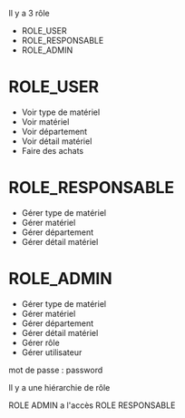 Il y a 3 rôle
- ROLE_USER
- ROLE_RESPONSABLE
- ROLE_ADMIN

# ROLE_USER
- Voir type de matériel
- Voir matériel
- Voir département
- Voir détail matériel
- Faire des achats

# ROLE_RESPONSABLE
- Gérer type de matériel
- Gérer matériel
- Gérer département
- Gérer détail matériel

# ROLE_ADMIN
- Gérer type de matériel
- Gérer matériel
- Gérer département
- Gérer détail matériel
- Gérer rôle
- Gérer utilisateur

mot de passe : password

Il y a une hiérarchie de rôle

ROLE ADMIN a l'accès ROLE RESPONSABLE